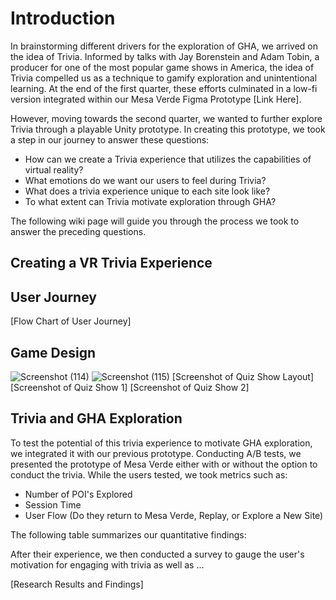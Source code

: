 # Introduction
In brainstorming different drivers for the exploration of GHA, we arrived on the idea of Trivia. Informed by talks with Jay Borenstein and Adam Tobin, a producer for one of the most popular game shows in America, the idea of Trivia compelled us as a technique to gamify exploration and unintentional learning. At the end of the first quarter, these efforts culminated in a low-fi version integrated within our Mesa Verde Figma Prototype [Link Here].


However, moving towards the second quarter, we wanted to further explore Trivia through a playable Unity prototype. In creating this prototype, we took a step in our journey to answer these questions:
* How can we create a Trivia experience that utilizes the capabilities of virtual reality?
* What emotions do we want our users to feel during Trivia?
* What does a trivia experience unique to each site look like?
* To what extent can Trivia motivate exploration through GHA?

The following wiki page will guide you through the process we took to answer the preceding questions.

## Creating a VR Trivia Experience




## User Journey
[Flow Chart of User Journey]

## Game Design
![Screenshot (114)](https://user-images.githubusercontent.com/53293116/172611006-955161df-22d8-4d08-ae9e-fed7ea055b1d.png)
![Screenshot (115)](https://user-images.githubusercontent.com/53293116/172611028-9d8d6cb6-bc0c-4042-aac8-fada6b249396.png)
[Screenshot of Quiz Show Layout]
[Screenshot of Quiz Show 1]
[Screenshot of Quiz Show 2]

## Trivia and GHA Exploration
To test the potential of this trivia experience to motivate GHA exploration, we integrated it with our previous prototype. Conducting A/B tests, we presented the prototype of Mesa Verde either with or without the option to conduct the trivia. While the users tested, we took metrics such as:
* Number of POI's Explored
* Session Time
* User Flow (Do they return to Mesa Verde, Replay, or Explore a New Site)

The following table summarizes our quantitative findings:

After their experience, we then conducted a survey to gauge the user's motivation for engaging with trivia as well as ...

[Research Results and Findings]

